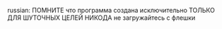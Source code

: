russian:
ПОМНИТЕ что программа создана исключительно ТОЛЬКО ДЛЯ ШУТОЧНЫХ ЦЕЛЕЙ  НИКОДА не загружайтесь с флешки
